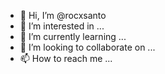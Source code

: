 - 👋 Hi, I’m @rocxsanto
- 👀 I’m interested in ...
- 🌱 I’m currently learning ...
- 💞️ I’m looking to collaborate on ...
- 📫 How to reach me ...

<!---
rocxsanto/rocxsanto is a ✨ special ✨ repository because its `README.md` (this file) appears on your GitHub profile.
You can click the Preview link to take a look at your changes.
--->
